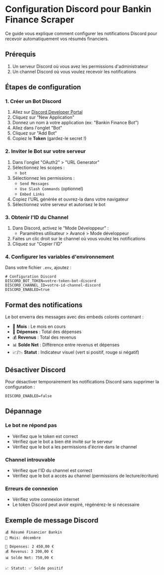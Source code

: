 # Configuration Discord pour Bankin Finance Scraper

Ce guide vous explique comment configurer les notifications Discord pour recevoir automatiquement vos résumés financiers.

## Prérequis

1. Un serveur Discord où vous avez les permissions d'administrateur
2. Un channel Discord où vous voulez recevoir les notifications

## Étapes de configuration

### 1. Créer un Bot Discord

1. Allez sur [Discord Developer Portal](https://discord.com/developers/applications)
2. Cliquez sur "New Application"
3. Donnez un nom à votre application (ex: "Bankin Finance Bot")
4. Allez dans l'onglet "Bot"
5. Cliquez sur "Add Bot"
6. Copiez le **Token** (gardez-le secret !)

### 2. Inviter le Bot sur votre serveur

1. Dans l'onglet "OAuth2" > "URL Generator"
2. Sélectionnez les scopes :
   - `bot`
3. Sélectionnez les permissions :
   - `Send Messages`
   - `Use Slash Commands` (optionnel)
   - `Embed Links`
4. Copiez l'URL générée et ouvrez-la dans votre navigateur
5. Sélectionnez votre serveur et autorisez le bot

### 3. Obtenir l'ID du Channel

1. Dans Discord, activez le "Mode Développeur" :
   - Paramètres utilisateur > Avancé > Mode développeur
2. Faites un clic droit sur le channel où vous voulez les notifications
3. Cliquez sur "Copier l'ID"

### 4. Configurer les variables d'environnement

Dans votre fichier `.env`, ajoutez :

```env
# Configuration Discord
DISCORD_BOT_TOKEN=votre-token-bot-discord
DISCORD_CHANNEL_ID=votre-id-channel-discord
DISCORD_ENABLED=true
```

## Format des notifications

Le bot enverra des messages avec des embeds colorés contenant :

- 📅 **Mois** : Le mois en cours
- 💸 **Dépenses** : Total des dépenses
- 💰 **Revenus** : Total des revenus
- 📊 **Solde Net** : Différence entre revenus et dépenses
- 📈/📉 **Statut** : Indicateur visuel (vert si positif, rouge si négatif)

## Désactiver Discord

Pour désactiver temporairement les notifications Discord sans supprimer la configuration :

```env
DISCORD_ENABLED=false
```

## Dépannage

### Le bot ne répond pas

- Vérifiez que le token est correct
- Vérifiez que le bot a bien été invité sur le serveur
- Vérifiez que le bot a les permissions d'écrire dans le channel

### Channel introuvable

- Vérifiez que l'ID du channel est correct
- Vérifiez que le bot a accès au channel (permissions de lecture/écriture)

### Erreurs de connexion

- Vérifiez votre connexion internet
- Le token Discord peut avoir expiré, régénérez-le si nécessaire

## Exemple de message Discord

```
💰 Résumé Financier Bankin
📅 Mois: décembre

💸 Dépenses: 2 450,00 €
💰 Revenus: 3 200,00 €
📊 Solde Net: 750,00 €

📈 Statut: ✅ Solde positif
```
